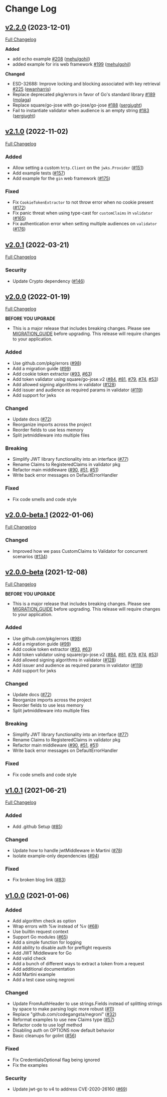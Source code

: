 # Change Log

## [v2.2.0](https://github.com/auth0/go-jwt-middleware/tree/v2.2.0) (2023-12-01)
[Full Changelog](https://github.com/auth0/go-jwt-middleware/compare/v2.1.0...v2.2.0)

**Added**
- add echo example [\#208](https://github.com/auth0/go-jwt-middleware/pull/208) ([mehulgohil](https://github.com/mehulgohil))
- added example for iris web framework [\#199](https://github.com/auth0/go-jwt-middleware/pull/199) ([mehulgohil](https://github.com/mehulgohil))

**Changed**
- ESD-32688: Improve locking and blocking associated with key retrieval [\#225](https://github.com/auth0/go-jwt-middleware/pull/225) ([ewanharris](https://github.com/ewanharris))
- Replace deprecated pkg/errors in favor of Go's standard library [\#189](https://github.com/auth0/go-jwt-middleware/pull/189) ([molaga](https://github.com/molaga))
- Replace square/go-jose with go-jose/go-jose [\#188](https://github.com/auth0/go-jwt-middleware/pull/188) ([sergiught](https://github.com/sergiught))
- Fail to instantiate validator when audience is an empty string [\#183](https://github.com/auth0/go-jwt-middleware/pull/183) ([sergiught](https://github.com/sergiught))

<a name="v2.1.0"></a>
## [v2.1.0](https://github.com/auth0/go-jwt-middleware/tree/v2.1.0) (2022-11-02)

[Full Changelog](https://github.com/auth0/go-jwt-middleware/compare/v2.0.1...v2.1.0)

### Added

* Allow setting a custom `http.Client` on the `jwks.Provider` ([#151](https://github.com/auth0/go-jwt-middleware/pull/146))
* Add example tests ([#157](https://github.com/auth0/go-jwt-middleware/pull/157))
* Add example for the `gin` web framework ([#175](https://github.com/auth0/go-jwt-middleware/pull/175))

### Fixed

* Fix `CookieTokenExtractor` to not throw error when no cookie present ([#172](https://github.com/auth0/go-jwt-middleware/pull/172))
* Fix panic threat when using type-cast for `customClaims` in `validator` ([#165](https://github.com/auth0/go-jwt-middleware/pull/165))
* Fix authentication error when setting multiple audiences on `validator` ([#176](https://github.com/auth0/go-jwt-middleware/pull/176)) 


<a name="v2.0.1"></a>
## [v2.0.1](https://github.com/auth0/go-jwt-middleware/tree/v2.0.1) (2022-03-21)

[Full Changelog](https://github.com/auth0/go-jwt-middleware/compare/v2.0.0...v2.0.1)

### Security

* Update Crypto dependency ([#146](https://github.com/auth0/go-jwt-middleware/pull/146))


<a name="v2.0.0"></a>
## [v2.0.0](https://github.com/auth0/go-jwt-middleware/tree/v2.0.0) (2022-01-19)

[Full Changelog](https://github.com/auth0/go-jwt-middleware/compare/v1.0.1...v2.0.0)

**BEFORE YOU UPGRADE**

- This is a major release that includes breaking changes. Please see [MIGRATION_GUIDE](MIGRATION_GUIDE.md) before
  upgrading. This release will require changes to your application.

### Added

* Use github.com/pkg/errors ([#98](https://github.com/auth0/go-jwt-middleware/issues/98))
* Add a migration guide ([#99](https://github.com/auth0/go-jwt-middleware/issues/99))
* Add cookie token extractor ([#93](https://github.com/auth0/go-jwt-middleware/issues/93), [#63](https://github.com/auth0/go-jwt-middleware/issues/63))
* Add token validator using square/go-jose.v2 ([#84](https://github.com/auth0/go-jwt-middleware/issues/84), [#81](https://github.com/auth0/go-jwt-middleware/issues/81), [#79](https://github.com/auth0/go-jwt-middleware/issues/79), [#74](https://github.com/auth0/go-jwt-middleware/issues/74), [#53](https://github.com/auth0/go-jwt-middleware/issues/53))
* Add allowed signing algorithms in validator ([#128](https://github.com/auth0/go-jwt-middleware/pull/128))
* Add issuer and audience as required params in validator ([#119](https://github.com/auth0/go-jwt-middleware/pull/119))
* Add support for jwks

### Changed

* Update docs ([#72](https://github.com/auth0/go-jwt-middleware/issues/72))
* Reorganize imports across the project
* Reorder fields to use less memory
* Split jwtmiddleware into multiple files

### Breaking

* Simplify JWT library functionality into an interface ([#77](https://github.com/auth0/go-jwt-middleware/issues/77))
* Rename Claims to RegisteredClaims in validator pkg
* Refactor main middleware ([#90](https://github.com/auth0/go-jwt-middleware/issues/90), [#51](https://github.com/auth0/go-jwt-middleware/issues/51), [#51](https://github.com/auth0/go-jwt-middleware/issues/52))
* Write back error messages on DefaultErrorHandler

### Fixed

* Fix code smells and code style


<a name="v2.0.0-beta.1"></a>
## [v2.0.0-beta.1](https://github.com/auth0/go-jwt-middleware/tree/v2.0.0-beta.1) (2022-01-06)

[Full Changelog](https://github.com/auth0/go-jwt-middleware/compare/v2.0.0-beta...v2.0.0-beta.1)

### Changed

* Improved how we pass CustomClaims to Validator for concurrent scenarios ([#134](https://github.com/auth0/go-jwt-middleware/pull/134))

<a name="v2.0.0-beta"></a>
## [v2.0.0-beta](https://github.com/auth0/go-jwt-middleware/tree/v2.0.0-beta) (2021-12-08)

[Full Changelog](https://github.com/auth0/go-jwt-middleware/compare/v1.0.1...v2.0.0-beta)

**BEFORE YOU UPGRADE**

- This is a major release that includes breaking changes. Please see [MIGRATION_GUIDE](MIGRATION_GUIDE.md) before
upgrading. This release will require changes to your application.

### Added

* Use github.com/pkg/errors ([#98](https://github.com/auth0/go-jwt-middleware/issues/98))
* Add a migration guide ([#99](https://github.com/auth0/go-jwt-middleware/issues/99))
* Add cookie token extractor ([#93](https://github.com/auth0/go-jwt-middleware/issues/93), [#63](https://github.com/auth0/go-jwt-middleware/issues/63))
* Add token validator using square/go-jose.v2 ([#84](https://github.com/auth0/go-jwt-middleware/issues/84), [#81](https://github.com/auth0/go-jwt-middleware/issues/81), [#79](https://github.com/auth0/go-jwt-middleware/issues/79), [#74](https://github.com/auth0/go-jwt-middleware/issues/74), [#53](https://github.com/auth0/go-jwt-middleware/issues/53))
* Add allowed signing algorithms in validator ([#128](https://github.com/auth0/go-jwt-middleware/pull/128))
* Add issuer and audience as required params in validator ([#119](https://github.com/auth0/go-jwt-middleware/pull/119))
* Add support for jwks

### Changed

* Update docs ([#72](https://github.com/auth0/go-jwt-middleware/issues/72))
* Reorganize imports across the project
* Reorder fields to use less memory
* Split jwtmiddleware into multiple files

### Breaking

* Simplify JWT library functionality into an interface ([#77](https://github.com/auth0/go-jwt-middleware/issues/77))
* Rename Claims to RegisteredClaims in validator pkg
* Refactor main middleware ([#90](https://github.com/auth0/go-jwt-middleware/issues/90), [#51](https://github.com/auth0/go-jwt-middleware/issues/51), [#51](https://github.com/auth0/go-jwt-middleware/issues/52))
* Write back error messages on DefaultErrorHandler

### Fixed

* Fix code smells and code style

  
<a name="v1.0.1"></a>
## [v1.0.1](https://github.com/auth0/go-jwt-middleware/tree/v1.0.1) (2021-06-21)

[Full Changelog](https://github.com/auth0/go-jwt-middleware/compare/v1.0.0...v1.0.1)

### Added

* Add .github Setup ([#85](https://github.com/auth0/go-jwt-middleware/issues/85))

### Changed

* Update how to handle jwtMiddleware in Martini ([#78](https://github.com/auth0/go-jwt-middleware/issues/78))
* Isolate example-only dependencies ([#94](https://github.com/auth0/go-jwt-middleware/issues/94))

### Fixed

* Fix broken blog link ([#83](https://github.com/auth0/go-jwt-middleware/issues/83))
  
  
<a name="v1.0.0"></a>
## [v1.0.0](https://github.com/auth0/go-jwt-middleware/tree/v1.0.0) (2021-01-06)

### Added

* Add algorithm check as option
* Wrap errors with %w instead of %v ([#68](https://github.com/auth0/go-jwt-middleware/issues/68))
* Use builtin request context
* Support Go modules ([#65](https://github.com/auth0/go-jwt-middleware/issues/65))
* Add a simple function for logging
* Add ability to disable auth for preflight requests
* Add JWT Middleware for Go
* Add valid check
* Add a bunch of different ways to extract a token from a request
* Add additional documentation
* Add Martini example
* Add a test case using negroni

### Changed

* Update FromAuthHeader to use strings.Fields instead of splitting strings by space to make parsing logic more robust
([#11](https://github.com/auth0/go-jwt-middleware/issues/11))
* Replace "github.com/codegangsta/negroni" ([#32](https://github.com/auth0/go-jwt-middleware/issues/32))
* Reformat examples to use new Claims type ([#57](https://github.com/auth0/go-jwt-middleware/issues/57))
* Refactor code to use logf method
* Disabling auth on OPTIONS now default behavior
* Basic cleanups for golint ([#56](https://github.com/auth0/go-jwt-middleware/issues/56))


### Fixed

* Fix CredentialsOptional flag being ignored
* Fix the examples


### Security

* Update jwt-go to v4 to address CVE-2020-26160 ([#69](https://github.com/auth0/go-jwt-middleware/issues/69))
